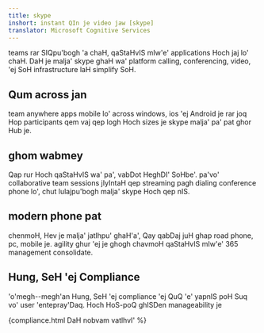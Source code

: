```yaml
---
title: skype
inshort: instant QIn je video jaw [skype]
translator: Microsoft Cognitive Services
---
```


teams rar SIQpu'bogh 'a chaH, qaStaHvIS mIw'e' applications Hoch jaj lo' chaH. DaH je malja' skype ghaH wa' platform calling, conferencing, video, 'ej SoH infrastructure laH simplify SoH. 

## Qum across jan
team anywhere apps mobile lo' across windows, ios 'ej Android je rar joq Hop participants qem vaj qep logh Hoch sizes je skype malja' pa' pat ghor Hub je.

## ghom wabmey
Qap rur Hoch qaStaHvIS wa' pa', vabDot HeghDI' SoHbe'. pa'vo' collaborative team sessions jIyIntaH qep streaming pagh dialing conference phone lo', chut lulajpu'bogh malja' skype Hoch qep nIS. 

## modern phone pat
chenmoH, Hev je malja' jatlhpu' ghaH'a', Qay qabDaj juH ghap road phone, pc, mobile je. agility ghur 'ej je ghogh chavmoH qaStaHvIS mIw'e' 365 management consolidate. 

## Hung, SeH 'ej Compliance
'o'megh--megh'an Hung, SeH 'ej compliance 'ej QuQ 'e' yapnIS poH Suq vo' user 'entepray'Daq. Hoch HoS-poQ ghISDen manageability je 

{compliance.html DaH nobvam vatlhvI' %}

